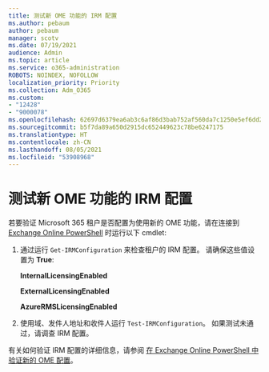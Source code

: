 ```yaml
---
title: 测试新 OME 功能的 IRM 配置
ms.author: pebaum
author: pebaum
manager: scotv
ms.date: 07/19/2021
audience: Admin
ms.topic: article
ms.service: o365-administration
ROBOTS: NOINDEX, NOFOLLOW
localization_priority: Priority
ms.collection: Adm_O365
ms.custom:
- "12428"
- "9000078"
ms.openlocfilehash: 62697d6379ea6ab3c6af86d3bab752af560da7c1250e5ef6dd2a3eae8023a05e
ms.sourcegitcommit: b5f7da89a650d2915dc652449623c78be6247175
ms.translationtype: HT
ms.contentlocale: zh-CN
ms.lasthandoff: 08/05/2021
ms.locfileid: "53908968"
---
```

# <a name="test-irm-configuration-for-new-ome-capabilities"></a>测试新 OME 功能的 IRM 配置

若要验证 Microsoft 365 租户是否配置为使用新的 OME 功能，请在连接到 [Exchange Online PowerShell](/powershell/exchange/exchange-online-powershell) 时运行以下 cmdlet:


1. 通过运行 `Get-IRMConfiguration` 来检查租户的 IRM 配置。 请确保这些值设置为 **True**:
    
    **InternalLicensingEnabled**
    
    **ExternalLicensingEnabled**
    
    **AzureRMSLicensingEnabled**

2. 使用域、发件人地址和收件人运行 `Test-IRMConfiguration`。 如果测试未通过，请调查 IRM 配置。

有关如何验证 IRM 配置的详细信息，请参阅 [在 Exchange Online PowerShell 中验证新的 OME 配置](/microsoft-365/compliance/set-up-new-message-encryption-capabilities#verify-new-ome-configuration-in-exchange-online-powershell)。